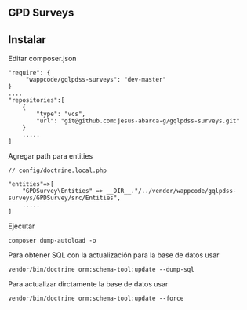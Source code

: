 GPD Surveys
--------


## Instalar

Editar composer.json

    "require": {
         "wappcode/gqlpdss-surveys": "dev-master"
    }
    ....
    "repositories":[
        {
            "type": "vcs",
            "url": "git@github.com:jesus-abarca-g/gqlpdss-surveys.git"
        }
        .....
    ]


Agregar path para entities

    // config/doctrine.local.php

    "entities"=>[
        "GPDSurvey\Entities" => __DIR__."/../vendor/wappcode/gqlpdss-surveys/GPDSurvey/src/Entities",
        .....
    ]

Ejecutar

    composer dump-autoload -o

Para obtener SQL con la actualización para la base de datos usar

    vendor/bin/doctrine orm:schema-tool:update --dump-sql

Para actualizar dirctamente la base de datos usar

    vendor/bin/doctrine orm:schema-tool:update --force